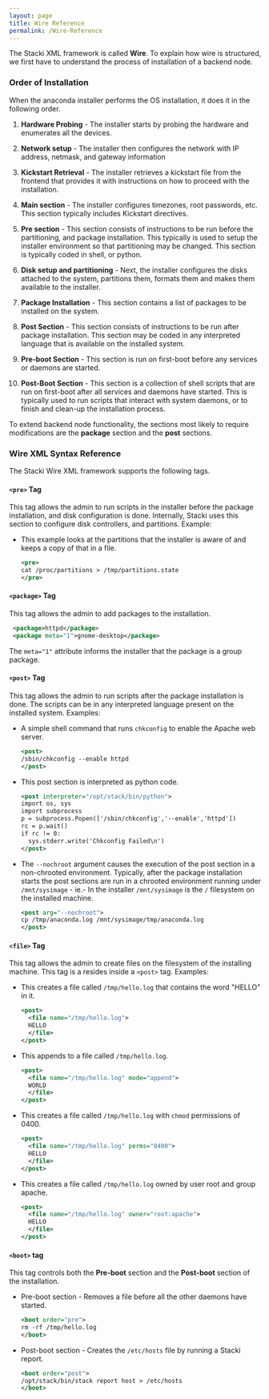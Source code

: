 ```yaml
---
layout: page
title: Wire Reference
permalink: /Wire-Reference
---
```


The Stacki XML framework is called **Wire**. To explain how wire
is structured, we first have to understand the process of
installation of a backend node.

### Order of Installation
When the anaconda installer performs the OS installation, it does
it in the following order.

1.  **Hardware Probing** - The installer starts by probing the
    hardware and enumerates all the devices.

1.  **Network setup**  - The installer then configures the network with
    IP address, netmask, and gateway information

1.  **Kickstart Retrieval** - The installer retrieves a kickstart file
    from the frontend that provides it with instructions on how
    to proceed with the installation.

1.  **Main section** - The installer configures timezones, root
    passwords, etc. This section typically includes Kickstart directives.

1.  **Pre section** - This section consists of instructions to be run
    before the partitioning, and package installation. This
    typically is used to setup the installer environment so that
    partitioning may be changed. This section is typically coded
    in shell, or python.

1.  **Disk setup and partitioning** - Next, the installer configures the
    disks attached to the system, partitions them, formats them
    and makes them available to the installer.

1.  **Package Installation** - This section contains a list of
    packages to be installed on the system.

1.  **Post Section** - This section consists of instructions to be
    run after package installation. This section may be coded in
    any interpreted language that is available on the installed
    system.

1.  **Pre-boot Section** - This section is run on first-boot
    before any services or daemons are started.

1. **Post-Boot Section** - This section is a collection of shell
    scripts that are run on first-boot after all services and
    daemons have started. This is typically used to run scripts
    that interact with system daemons, or to finish and clean-up
    the installation process.

To extend backend node functionality, the sections most likely to
require modifications are the **package** section and the **post**
sections.

### Wire XML Syntax Reference

The Stacki Wire XML framework supports the following tags.

#### `<pre>` Tag

This tag allows the admin to run scripts in the
installer before the package installation, and disk
configuration is done. Internally, Stacki uses this section
to configure disk controllers, and partitions.
Example:

* This example looks at the partitions that the installer is
  aware of and keeps a copy of that in a file.

  ```xml
  <pre>
  cat /proc/partitions > /tmp/partitions.state
  </pre>
  ```

#### `<package>` Tag

This tag allows the admin to add packages to
the installation.

```xml
 <package>httpd</package>
 <package meta="1">gnome-desktop</package>
 ```

The `meta="1"` attribute informs the installer that the
package is a group package. 

#### `<post>` Tag

This tag allows the admin to run scripts after
the package installation is done. The scripts can be in any
interpreted language present on the installed system.
Examples:

* A simple shell command that runs `chkconfig` to enable the
  Apache web server.

  ```xml
  <post>
  /sbin/chkconfig --enable httpd
  </post>
  ```

* This post section is interpreted as
  python code.

  ```xml
  <post interpreter="/opt/stack/bin/python">
  import os, sys
  import subprocess
  p = subprocess.Popen(['/sbin/chkconfig','--enable','httpd'])
  rc = p.wait()
  if rc != 0:
  	sys.stderr.write('Chkconfig Failed\n')
  </post>
  ```

* The `--nochroot` argument causes the execution of the post
  section in a non-chrooted environment. Typically, after the
  package installation starts the post sections are run in a
  chrooted environment running under `/mnt/sysimage` - ie.-
  In the installer `/mnt/sysimage` is the `/` filesystem on
  the installed machine.

  ```xml
  <post arg="--nochroot">
  cp /tmp/anaconda.log /mnt/sysimage/tmp/anaconda.log
  </post>
  ```

#### `<file>` Tag

This tag allows the admin to create files on
the filesystem of the installing machine. This tag is a
resides inside a `<post>` tag.
Examples:

* This creates a file called `/tmp/hello.log` that contains
  the word "HELLO" in it.
  ```xml
  <post>
  	<file name="/tmp/hello.log">
    HELLO
    </file>
  </post>
  ```

* This appends to a file called `/tmp/hello.log`.

  ```xml
  <post>
    <file name="/tmp/hello.log" mode="append">
    WORLD
    </file>
  </post>
  ```

* This creates a file called `/tmp/hello.log` with
  `chmod` permissions of 0400.

  ```xml
  <post>
    <file name="/tmp/hello.log" perms="0400">
    HELLO
    </file>
  </post>
  ```

* This creates a file called `/tmp/hello.log` owned by user
  root and group apache.

  ```xml
  <post>
    <file name="/tmp/hello.log" owner="root:apache">
    HELLO
    </file>
  </post>
  ```

#### `<boot>` tag

This tag controls both the **Pre-boot** section and the
**Post-boot** section of the installation.

* Pre-boot section - Removes a file before all the other daemons
  have started.
  ```xml
  <boot order="pre">
  rm -rf /tmp/hello.log
  </boot>
  ```

* Post-boot section - Creates the `/etc/hosts` file by running a
  Stacki report.
  ```xml
  <boot order="post">
  /opt/stack/bin/stack report host > /etc/hosts
  </boot>
  ```
